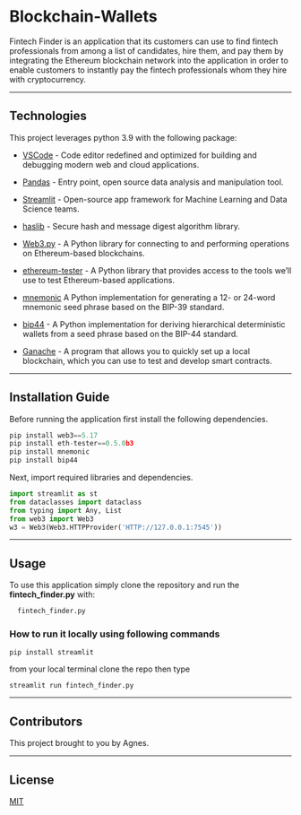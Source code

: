 # Blockchain-Wallets

Fintech Finder is an application that its customers can use to find fintech professionals from among a list of candidates, hire them, and pay them by integrating the Ethereum blockchain network into the application in order to enable customers to instantly pay the fintech professionals whom they hire with cryptocurrency.

---

## Technologies

This project leverages python 3.9 with the following package:

* [VSCode](https://code.visualstudio.com/) - Code editor redefined and optimized for building and debugging modern web and cloud applications.

* [Pandas](https://pandas.pydata.org/) - Entry point, open source data analysis and manipulation tool.

* [Streamlit](https://streamlit.io/) - Open-source app framework for Machine Learning and Data Science teams.

* [haslib](https://docs.python.org/3/library/hashlib.html) - Secure hash and message digest algorithm library.

* [Web3.py](https://web3py.readthedocs.io/en/stable/overview.html) - A Python library for connecting to and performing operations on Ethereum-based blockchains.

* [ethereum-tester](https://pypi.org/project/ethereum-tester/0.1.0a4/) - A Python library that provides access to the tools we’ll use to test Ethereum-based applications.

* [mnemonic](https://pypi.org/project/mnemonic/) A Python implementation for generating a 12- or 24-word mnemonic seed phrase based on the BIP-39 standard.

* [bip44](https://pypi.org/project/bip44/) - A Python implementation for deriving hierarchical deterministic wallets from a seed phrase based on the BIP-44 standard.

* [Ganache](https://trufflesuite.com/ganache/) - ​​A program that allows you to quickly set up a local blockchain, which you can use to test and develop smart contracts.

---

## Installation Guide

Before running the application first install the following dependencies.

```python
pip install web3==5.17
pip install eth-tester==0.5.0b3
pip install mnemonic
pip install bip44
```

Next, import required libraries and dependencies.

```python
import streamlit as st
from dataclasses import dataclass
from typing import Any, List
from web3 import Web3
w3 = Web3(Web3.HTTPProvider('HTTP://127.0.0.1:7545'))
```

---

## Usage

To use this application simply clone the repository and run the **fintech_finder.py** with:

```python
  fintech_finder.py
```
### How to run it locally using following commands
```
pip install streamlit
```
from your local terminal clone the repo then type
```
streamlit run fintech_finder.py
```

---

## Contributors

This project brought to you by Agnes.

---

## License
[MIT](https://github.com/git/git-scm.com/blob/main/MIT-LICENSE.txt)